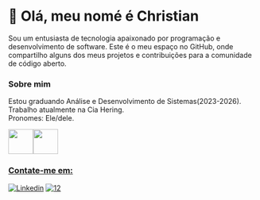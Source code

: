 <h1>👋 Olá, meu nomé é Christian </h1>
Sou um entusiasta de tecnologia apaixonado por programação e desenvolvimento de software. Este é o meu espaço no GitHub, onde compartilho alguns dos meus projetos e contribuições para a comunidade de código aberto.

### Sobre mim
Estou graduando Análise e Desenvolvimento de Sistemas(2023-2026).  
Trabalho atualmente na Cia Hering.  
Pronomes: Ele/dele.


<a href="https://github.com/ChristianPxSardo/ChristianPxSardo/assets/167020364/5ccf91d2-4a8c-4903-81ce-1ce912274dd4"><img src="https://github.com/ChristianPxSardo/ChristianPxSardo/assets/167020364/5ccf91d2-4a8c-4903-81ce-1ce912274dd4" width="50"><a href="https://github.com/ChristianPxSardo/ChristianPxSardo/assets/167020364/32a5b8fd-4db2-4826-91d6-44e245c2be07"><img src="https://github.com/ChristianPxSardo/ChristianPxSardo/assets/167020364/32a5b8fd-4db2-4826-91d6-44e245c2be07" width="50">


### Contate-me em:
[![Linkedin](https://github.com/ChristianPxSardo/ChristianPxSardo/assets/167020364/077ebaf6-38d8-4c21-b693-c4b6934c6c37)](https://www.linkedin.com/in/christian-peixer-sardo-922b87182/)
[![12](https://github.com/ChristianPxSardo/ChristianPxSardo/assets/167020364/7b96df44-0ef5-412c-ade5-fb4713dc1a04)](mailto:christian.ps.blumenau@gmail.com)


